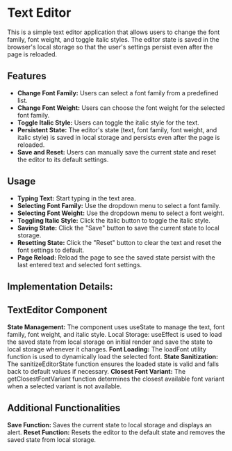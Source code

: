 # Text Editor

This is a simple text editor application that allows users to change the font family, font weight, and toggle italic styles. The editor state is saved in the browser's local storage so that the user's settings persist even after the page is reloaded.

## Features

- **Change Font Family:** Users can select a font family from a predefined list.
- **Change Font Weight:** Users can choose the font weight for the selected font family.
- **Toggle Italic Style:** Users can toggle the italic style for the text.
- **Persistent State:** The editor's state (text, font family, font weight, and italic style) is saved in local storage and persists even after the page is reloaded.
- **Save and Reset:** Users can manually save the current state and reset the editor to its default settings.

## Usage
 - **Typing Text:** Start typing in the text area.
 - **Selecting Font Family:** Use the dropdown menu to select a font family.
 - **Selecting Font Weight:** Use the dropdown menu to select a font weight.
 - **Toggling Italic Style:** Click the italic button to toggle the italic style.
 - **Saving State:** Click the "Save" button to save the current state to local storage.
 - **Resetting State:** Click the "Reset" button to clear the text and reset the font settings to default.
 - **Page Reload:** Reload the page to see the saved state persist with the last entered text and selected font settings.

## Implementation Details:

## TextEditor Component
**State Management:** The component uses useState to manage the text, font family, font weight, and italic style.
Local Storage: useEffect is used to load the saved state from local storage on initial render and save the state to local storage whenever it changes.
**Font Loading:** The loadFont utility function is used to dynamically load the selected font.
**State Sanitization:** The sanitizeEditorState function ensures the loaded state is valid and falls back to default values if necessary.
**Closest Font Variant:** The getClosestFontVariant function determines the closest available font variant when a selected variant is not available.

## Additional Functionalities
**Save Function:** Saves the current state to local storage and displays an alert.
**Reset Function:** Resets the editor to the default state and removes the saved state from local storage.
